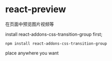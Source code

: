 # react-preview

在页面中预览图片视频等

install react-addons-css-transition-group first;

`npm install react-addons-css-transition-group`

place anywhere you want

